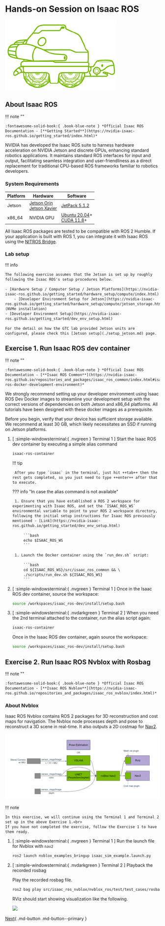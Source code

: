 # Hands-on Session on Isaac ROS

![Isaac ROS Turtle Logo](images/isaac-ros-logo.png)


## About Isaac ROS

!!! note ""

    :fontawesome-solid-book:{ .book-blue-note } *Official Isaac ROS Documentation - [**Getting Started**](https://nvidia-isaac-ros.github.io/getting_started/index.html)*

NVIDIA has developed the Isaac ROS suite to harness hardware acceleration on NVIDIA Jetson and discrete GPUs, enhancing standard robotics applications. It maintains standard ROS interfaces for input and output, facilitating seamless integration and user-friendliness as a direct replacement for traditional CPU-based ROS frameworks familiar to robotics developers.

### System Requirements

|Platform|Hardware|Software|
|-|-|-|
|Jetson|[Jetson Orin](https://www.nvidia.com/en-us/autonomous-machines/embedded-systems/jetson-orin/)<br>[Jetson Xavier](https://www.nvidia.com/en-us/autonomous-machines/embedded-systems/jetson-agx-xavier/)|[JetPack 5.1.2](https://developer.nvidia.com/embedded/jetpack)|
|x86_64|NVIDIA GPU|[Ubuntu 20.04](https://releases.ubuntu.com/20.04/)+<br>[CUDA 11.8](https://developer.nvidia.com/cuda-downloads)+|


All Isaac ROS packages are tested to be compatible with ROS 2 Humble. If your application is built with ROS 1, you can integrate it with Isaac ROS using the [NITROS Bridge](https://nvidia-isaac-ros.github.io/repositories_and_packages/isaac_ros_nitros_bridge/index.html).

### Lab setup

!!! info

    The following exercise assumes that the Jetson is set up by roughly following the Isaac ROS's setup procedures below.

    - [Hardware Setup / Computer Setup / Jetson Platforms](https://nvidia-isaac-ros.github.io/getting_started/hardware_setup/compute/index.html)
        - [Developer Environment Setup for Jetson](https://nvidia-isaac-ros.github.io/getting_started/hardware_setup/compute/jetson_storage.html) (NVMe installation)
    - [Developer Environment Setup](https://nvidia-isaac-ros.github.io/getting_started/dev_env_setup.html)

    For the detail on how the GTC lab provided Jetson units are configured, please check this [Jetson setup](./setup_jetson.md) page.

## Exercise 1. Run Isaac ROS dev container

!!! note ""

    :fontawesome-solid-book:{ .book-blue-note } *Official Isaac ROS Documentation - [**Isaac ROS Common**](https://nvidia-isaac-ros.github.io/repositories_and_packages/isaac_ros_common/index.html#isaac-ros-docker-development-environment)*

We strongly recommend setting up your developer environment using Isaac ROS Dev Docker images to streamline your development setup with the correct versions of dependencies on both Jetson and x86_64 platforms. All tutorials have been designed with these docker images as a prerequisite.

Before you begin, verify that your device has sufficient storage available. We recommend at least 30 GB, which likely necessitates an SSD if running on Jetson platforms.

1. [ :simple-windowsterminal:{ .nvgreen } Terminal 1 ] Start the Isaac ROS dev container by executing a simple alias command 

    ```bash
    isaac-ros-container
    ```

    !!! tip

        After you type `isaac` in the terminal, just hit ++tab++ then the rest gets completed, so you just need to type ++enter++ after that to execute.

    ??? info "In case the alias command is not available"

        1. Ensure that you have established a ROS 2 workspace for experimenting with Isaac ROS, and set the `ISAAC_ROS_WS` environmental variable to point to your ROS 2 workspace directory, following the initial setup instructions for Isaac ROS previously mentioned - [Link](https://nvidia-isaac-ros.github.io/getting_started/dev_env_setup.html)

            ```bash
            echo $ISAAC_ROS_WS
            ```

        1. Launch the Docker container using the `run_dev.sh` script:

            ```bash
            cd ${ISAAC_ROS_WS}/src/isaac_ros_common && \
            ./scripts/run_dev.sh ${ISAAC_ROS_WS}
            ```

4. [ :simple-windowsterminal:{ .nvgreen } Terminal 1 ] Once in the Isaac ROS dev container, source the workspace:

    ```bash
    source /workspaces/isaac_ros-dev/install/setup.bash
    ```

5. [ :simple-windowsterminal:{ .nvdarkgreen } Terminal 2 ] When you need the 2nd terminal attached to the container, run the alias script again:

    ```bash
    isaac-ros-container
    ```

    Once in the Isaac ROS dev container, again source the workspace:

    ```bash
    source /workspaces/isaac_ros-dev/install/setup.bash
    ```

## Exercise 2. Run Isaac ROS Nvblox with Rosbag

!!! note ""

    :fontawesome-solid-book:{ .book-blue-note } *Official Isaac ROS Documentation - [**Isaac ROS Nvblox**](https://nvidia-isaac-ros.github.io/repositories_and_packages/isaac_ros_nvblox/index.html)*

### About Nvblox

Isaac ROS Nvblox contains ROS 2 packages for 3D reconstruction and cost maps for navigation. The Nvblox node processes depth and pose to reconstruct a 3D scene in real-time. It also outputs a 2D costmap for [Nav2](https://github.com/ros-planning/navigation2).

![alt text](images/nvblox-graph.png)

!!! note

    In this exercise, we will continue using the Terminal 1 and Terminal 2 set up in the above Exercise 1.<br>
    If you have not completed the exercise, follow the Exercise 1 to have them ready. 

1. [ :simple-windowsterminal:{ .nvgreen } Terminal 1 ]  Run the launch file for Nvblox with `nav2`

    ```bash
    ros2 launch nvblox_examples_bringup isaac_sim_example.launch.py
    ```

2. [ :simple-windowsterminal:{ .nvdarkgreen } Terminal 2 ] Playback the recorded rosbag

    Play the recorded rosbag file.

    ```bash
    ros2 bag play src/isaac_ros_nvblox/nvblox_ros/test/test_cases/rosbags/nvblox_pol
    ```

    RViz should start showing visualization like the following.

    ![](../images/ildfjal.png)

[Next](./hardware-in-loop.md){ .md-button .md-button--primary }